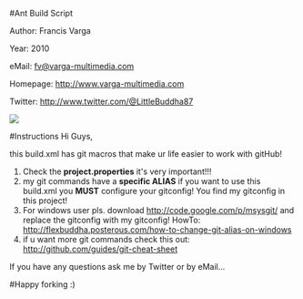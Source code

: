 #Ant Build Script

Author: Francis Varga

Year: 2010

eMail: <fv@varga-multimedia.com>

Homepage: <http://www.varga-multimedia.com>

Twitter: <http://www.twitter.com/@LittleBuddha87>

![](http://ktown.kde.org/~zrusin/git/git-cheat-sheet-medium.png)


#Instructions
Hi Guys,

this build.xml has git macros that make ur life easier to work with gitHub!

1. Check the __project.properties__ it's very important!!!
2. my git commands have a __specific ALIAS__ if you want to use this build.xml you __MUST__ configure your gitconfig!
You find my gitconfig in this project!
3. For windows user pls. download <http://code.google.com/p/msysgit/> and replace the gitconfig with my gitconfig!
HowTo: <http://flexbuddha.posterous.com/how-to-change-git-alias-on-windows>
4. if u want more git commands check this out: <http://github.com/guides/git-cheat-sheet>

If you have any questions ask me by Twitter or by eMail...

#Happy forking :)